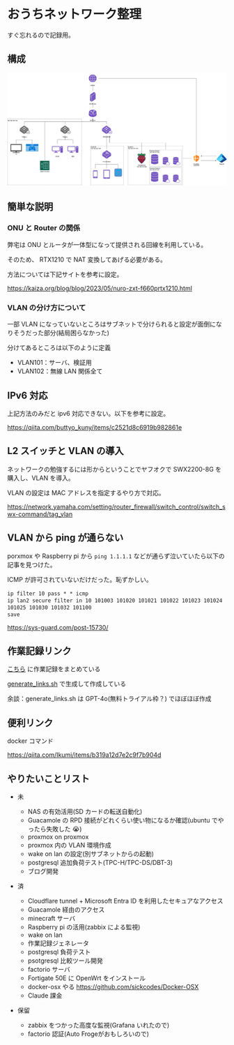 ﻿# おうちネットワーク整理

すぐ忘れるので記録用。

## 構成

![](./ouchi.drawio.png)

## 簡単な説明

### ONU と Router の関係

弊宅は ONU とルータが一体型になって提供される回線を利用している。

そのため、 RTX1210 で NAT 変換してあげる必要がある。

方法については下記サイトを参考に設定。

https://kaiza.org/blog/blog/2023/05/nuro-zxt-f660prtx1210.html

### VLAN の分け方について

一部 VLAN になっていないところはサブネットで分けられると設定が面倒になりそうだった部分(結局困らなかった)

分けてあるところは以下のように定義

- VLAN101：サーバ、検証用
- VLAN102：無線 LAN 関係全て

## IPv6 対応

上記方法のみだと ipv6 対応できない。以下を参考に設定。

https://qiita.com/buttyo_kuny/items/c2521d8c6919b982861e

## L2 スイッチと VLAN の導入

ネットワークの勉強するには形からということでヤフオクで SWX2200-8G を購入し、VLAN を導入。

VLAN の設定は MAC アドレスを指定するやり方で対応。

https://network.yamaha.com/setting/router_firewall/switch_control/switch_swx-command/tag_vlan

## VLAN から ping が通らない

porxmox や Raspberry pi から `ping 1.1.1.1` などが通らず泣いていたら以下の記事を見つけた。

ICMP が許可されていないだけだった。恥ずかしい。

```config
ip filter 10 pass * * icmp
ip lan2 secure filter in 10 101003 101020 101021 101022 101023 101024 101025 101030 101032 101100
save
```

https://sys-guard.com/post-15730/

## 作業記録リンク

[こちら](links.md) に作業記録をまとめている

[generate_links.sh](generate_link.sh) で生成して作成している

余談：generate_links.sh は GPT-4o(無料トライアル枠？) でほぼほぼ作成

## 便利リンク

docker コマンド

https://qiita.com/Ikumi/items/b319a12d7e2c9f7b904d

## やりたいことリスト

- 未

  - NAS の有効活用(SD カードの転送自動化)
  - Guacamole の RPD 接続がどれくらい使い物になるか確認(ubuntu でやったら失敗した 😭)
  - proxmox on proxmox
  - proxmox 内の VLAN 環境作成
  - wake on lan の設定(別サブネットからの起動)
  - postgresql 追加負荷テスト(TPC-H/TPC-DS/DBT-3)
  - ブログ開発

- 済

  - Cloudflare tunnel + Microsoft Entra ID を利用したセキュアなアクセス
  - Guacamole 経由のアクセス
  - minecraft サーバ
  - Raspberry pi の活用(zabbix による監視)
  - wake on lan
  - 作業記録ジェネレータ
  - postgresql 負荷テスト
  - psotgresql 比較ツール開発
  - factorio サーバ
  - Fortigate 50E に OpenWrt をインストール
  - docker-osx やる https://github.com/sickcodes/Docker-OSX
  - Claude 課金

- 保留
  - zabbix をつかった高度な監視(Grafana いれたので)
  - factorio 認証(Auto Frogeがおもしろいので)
